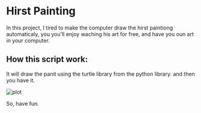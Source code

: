 # Hirst Painting
In this project, I tired to make the computer draw the hirst paintiong automaticaly, you you'll enjoy waching his art for free, and have you oun art in your computer.

## How this script work:

It will draw the panit using the turtle library from the python library.
and then you have it.

![plot](./Capture.jpg)


So, have fun.

